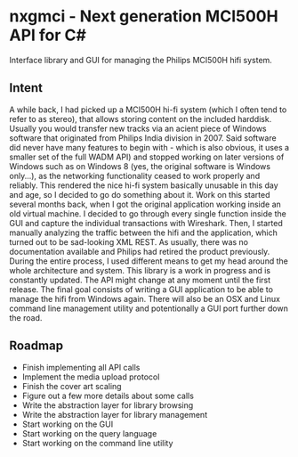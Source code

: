 # nxgmci - Next generation MCI500H API for C#
Interface library and GUI for managing the Philips MCI500H hifi system.

## Intent
A while back, I had picked up a MCI500H hi-fi system (which I often tend to refer to as stereo), that allows storing content on the included harddisk.
Usually you would transfer new tracks via an acient piece of Windows software that originated from Philips India division in 2007.
Said software did never have many features to begin with - which is also obvious, it uses a smaller set of the full WADM API) and stopped working on later versions of Windows such as on Windows 8 (yes, the original software is Windows only...), as the networking functionality ceased to work properly and reliably.
This rendered the nice hi-fi system basically unusable in this day and age, so I decided to go do something about it.
Work on this started several months back, when I got the original application working inside an old virtual machine.
I decided to go through every single function inside the GUI and capture the individual transactions with Wireshark.
Then, I started manually analyzing the traffic between the hifi and the application, which turned out to be sad-looking XML REST.
As usually, there was no documentation available and Philips had retired the product previously.
During the entire process, I used different means to get my head around the whole architecture and system.
This library is a work in progress and is constantly updated. The API might change at any moment until the first release.
The final goal consists of writing a GUI application to be able to manage the hifi from Windows again.
There will also be an OSX and Linux command line management utility and potentionally a GUI port further down the road.

## Roadmap
* Finish implementing all API calls
* Implement the media upload protocol
* Finish the cover art scaling
* Figure out a few more details about some calls
* Write the abstraction layer for library browsing
* Write the abstraction layer for library management
* Start working on the GUI
* Start working on the query language
* Start working on the command line utility
